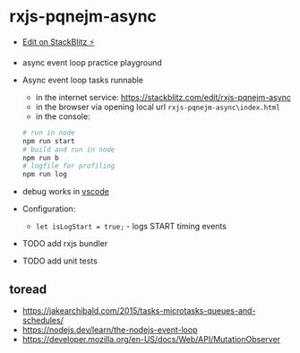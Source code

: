# rxjs-pqnejm-async

* [Edit on StackBlitz ⚡️](https://stackblitz.com/edit/rxjs-pqnejm-async)
* async event loop practice playground
* Async event loop tasks runnable 
	* in the internet service: https://stackblitz.com/edit/rxjs-pqnejm-async
	* in the browser via opening local url `rxjs-pqnejm-async\index.html`
	* in the console:

	```bash
	# run in node
	npm run start
	# build and run in node
	npm run b
	# logfile for profiling
	npm run log
	```
* debug works in [vscode](https://code.visualstudio.com/docs/nodejs/nodejs-debugging#_multi-version-support)
* Configuration:
	* `let isLogStart = true;` - logs START timing events

* TODO add rxjs bundler
* TODO add unit tests

## toread

 * https://jakearchibald.com/2015/tasks-microtasks-queues-and-schedules/
 * https://nodejs.dev/learn/the-nodejs-event-loop
 * https://developer.mozilla.org/en-US/docs/Web/API/MutationObserver